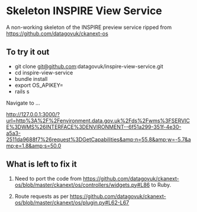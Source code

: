 # Skeleton INSPIRE View Service

A non-working skeleton of the INSPIRE preview service ripped from https://github.com/datagovuk/ckanext-os

## To try it out

* git clone git@github.com:datagovuk/inspire-view-service.git
* cd inspire-view-service
* bundle install
* export OS_APIKEY=<APIKEY>
* rails s

Navigate to ...


http://127.0.0.1:3000/?url=http%3A%2F%2Fenvironment.data.gov.uk%2Fds%2Fwms%3FSERVICE%3DWMS%26INTERFACE%3DENVIRONMENT--6f51a299-351f-4e30-a5a3-2511da9688f7%26request%3DGetCapabilities&amp;n=55.8&amp;w=-5.7&amp;e=1.8&amp;s=50.0


## What is left to fix it

1. Need to port the code from https://github.com/datagovuk/ckanext-os/blob/master/ckanext/os/controllers/widgets.py#L86 to Ruby.

2. Route requests as per https://github.com/datagovuk/ckanext-os/blob/master/ckanext/os/plugin.py#L62-L67
